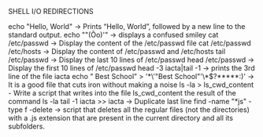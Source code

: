 SHELL I/O REDIRECTIONS

echo "Hello, World" -> Prints “Hello, World”, followed by a new line to the standard output.
echo "\"(Ôo)'" -> displays a confused smiley
cat /etc/passwd -> Display the content of the /etc/passwd file
cat /etc/passwd /etc/hosts -> Display the content of /etc/passwd and /etc/hosts
tail /etc/passwd -> Display the last 10 lines of /etc/passwd
head /etc/passwd -> Display the first 10 lines of /etc/passwd
head -3 iacta|tail -1  -> prints the 3rd line of the file iacta
echo " Best School" > '\*\\'"Best School"\'\\*$\?\*\*\*\*\*:)' ->  It is a good file that cuts iron without making a noise
ls -la > ls_cwd_content - Write a script that writes into the file ls_cwd_content the result of the command ls -la
tail -1 iacta >> iacta -> Duplicate last line
find -name  "*js" -type f -delete -> script that deletes all the regular files (not the directories) with a .js extension that are present in the current directory and all its subfolders.

